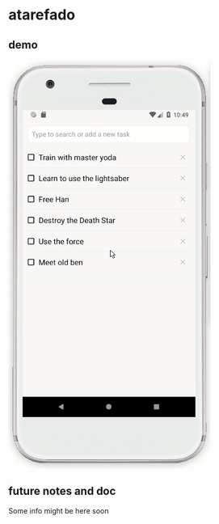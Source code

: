 # atarefado

## demo

![alt text](atarefado-demo.gif)

## future notes and doc

Some info might be here soon
